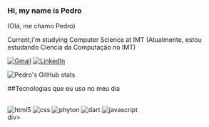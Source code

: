 ### Hi, my name is Pedro
(Olá, me chamo Pedro)

Current,i'm studying Computer Science at IMT
(Atualmente, estou estudando Ciencia da Computação no IMT)

[![Gmail](https://img.shields.io/badge/Gmail-D14836?style=for-the-badge&logo=gmail&logoColor=white)](https://mail.google.com/mail/u/0/#inbox?compose=new)
[![LinkedIn](https://img.shields.io/badge/LinkedIn-0077B5?style=for-the-badge&logo=linkedin&logoColor=white)](https://www.linkedin.com/in/pedro-akashi-241b67254/)

![Pedro's GitHub stats](https://github-readme-stats.vercel.app/api?username=pedroakashi&show_icons=true&theme=dracula)

##Tecnologias que eu uso no meu dia

<div style="diplay: inline_block"><br/>
  <img align="cente" alt="html5" scr="https://img.shields.io/badge/HTML5-E34F26?style=for-the-badge&logo=html5&logoColor=white" />
  <img align="cente" alt="css" scr="https://img.shields.io/badge/CSS3-1572B6?style=for-the-badge&logo=css3&logoColor=white" />
  <img align="cente" alt="phyton" scr="https://img.shields.io/badge/Python-14354C?style=for-the-badge&logo=python&logoColor=white" />
  <img align="cente" alt="dart" scr="https://img.shields.io/badge/Dart-0175C2?style=for-the-badge&logo=dart&logoColor=white" />
   <img align="cente" alt="javascript" scr="https://img.shields.io/badge/JavaScript-323330?style=for-the-badge&logo=javascript&logoColor=F7DF1E" />
</div>div><br/>
 
